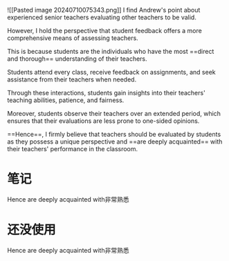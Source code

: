 ![[Pasted image 20240710075343.png]]
I find Andrew's point about experienced senior teachers evaluating other teachers to be valid. 

However, I hold the perspective that student feedback offers a more comprehensive means of assessing teachers. 

This is because students are the individuals who have the most ==direct and thorough== understanding of their teachers. 

Students attend every class, receive feedback on assignments, and seek assistance from their teachers when needed. 

Through these interactions, students gain insights into their teachers' teaching abilities, patience, and fairness. 

Moreover, students observe their teachers over an extended period, which ensures that their evaluations are less prone to one-sided opinions. 

==Hence==, I firmly believe that teachers should be evaluated by students as they possess a unique perspective and ==are deeply acquainted== with their teachers' performance in the classroom.
# 笔记
Hence
are deeply acquainted with非常熟悉
# 还没使用
Hence
are deeply acquainted with非常熟悉